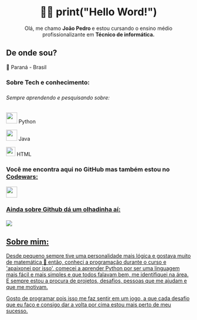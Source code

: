 <h1 align="center">👨‍💻 print("Hello Word!") </h1> 

<p align="center"> Olá, me chamo <b> João Pedro </b> e estou cursando o ensino médio profissionalizante em <b> Técnico de informática. </b> </p>

<h2> De onde sou? </h2>
<p> 👣 Paraná - Brasil </p>
<h3> Sobre Tech e conhecimento: <h3>
  <h6> Sempre aprendendo e pesquisando sobre: <h6>
<h3> </h3>
<p> <img src="https://www.python.org/static/opengraph-icon-200x200.png" height=30> Python </p>
<p> <img src="https://image.flaticon.com/icons/png/512/226/226777.png" height=30> Java </p>
<p> <img src="https://image.flaticon.com/icons/png/512/174/174854.png" height=25> HTML </p>

<h3> Você me encontra aqui no GitHub mas também estou no <a href="https://www.codewars.com/users/Joao-Pedro-MW"> Codewars: </h3>
<img src="https://www.codewars.com/users/Joao-Pedro-MW/badges/large" height=30> 
<h3> Ainda sobre Github dá um olhadinha aí: <br><br> <img src="https://github-readme-stats.vercel.app/api?username=Joao-Pedro-MW" </h3>
<h2> Sobre mim:  </h2>
<p> Desde pequeno sempre tive uma personalidade mais lógica e gostava muito de matemática 🧐 então, conheci a programação durante o curso e 'apaixonei por isso', comecei a aprender
Python por ser uma linguagem mais fácil e mais simples e que todos falavam bem, me identifiquei na área. E sempre estou a procura de projetos, desafios, pessoas que
me ajudam e que me motivam.</p>
<p> Gosto de programar pois isso me faz sentir em um jogo, a que cada desafio que eu faço e consigo dar a volta por cima estou mais perto de meu sucesso. </p>




